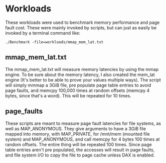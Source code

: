 # Workloads

These workloads were used to benchmark memory performance and page fault cost. These were mainly invoked by scripts, but can just as easily be invoked by a terminal command like:

```shell
./Benchmark -file=workloads/mmap_mem_lat.txt
```

## mmap_mem_lat.txt

The mmap_mem_lat.txt will measure memory latencies by using the mmap engine. To be sure about the memory latency, I also created the mem_lat engine (It's better to be able to prove your values multiple ways). The script will simply mmmap a 3GiB file, pre populate page table entries to avoid page faults, and memcpy 100,000 times at random offsets (memcpy 4 bytes, since that's a word). This will be repeated for 10 times.

## page_faults

These scripts are meant to measure page fault latencies for file systems, as well as MAP_ANONYMOUS. They give arguments to have a 3GiB file mapped into memory, with MAP_PRIVATE, for /mnt/mem (mounted file system) and MAP_ANONYMOUS, and call memcpy for 4 bytes 100 times at random offsets. The entire thing will be repeated 100 times. Since page table entries aren't pre populated, the accesses will result in page faults, and file system I/O to copy the file to page cache unless DAX is enabled.
